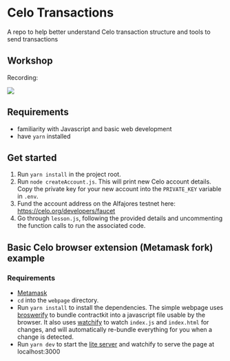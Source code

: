 # Celo Transactions

A repo to help better understand Celo transaction structure and tools to send transactions

## Workshop

Recording:

[![](http://img.youtube.com/vi/rwq14V9e2hU/0.jpg)](http://www.youtube.com/watch?v=rwq14V9e2hU)

## Requirements

- familiarity with Javascript and basic web development
- have `yarn` installed

## Get started

1. Run `yarn install` in the project root.
2. Run `node createAccount.js`. This will print new Celo account details. Copy the private key for your new account into the `PRIVATE_KEY` variable in `.env`.
3. Fund the account address on the Alfajores testnet here: https://celo.org/developers/faucet
4. Go through `lesson.js`, following the provided details and uncommenting the function calls to run the associated code.

## Basic Celo browser extension (Metamask fork) example

### Requirements

- [Metamask](https://metamask.io)
- `cd` into the `webpage` directory.
- Run `yarn install` to install the dependencies. The simple webpage uses [broswerify](http://browserify.org/) to bundle contractkit into a javascript file usable by the browser. It also uses [watchify](https://www.npmjs.com/package/watchify) to watch `index.js` and `index.html` for changes, and will automatically re-bundle everything for you when a change is detected.
- Run `yarn dev` to start the [lite server](https://www.npmjs.com/package/lite-server) and watchify to serve the page at localhost:3000
